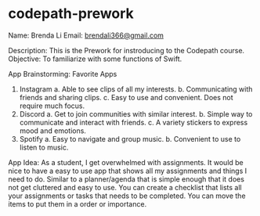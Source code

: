 # codepath-prework


Name: Brenda Li
Email: brendali366@gmail.com

Description: This is the Prework for instroducing to the Codepath course.
Objective: To familiarize with some functions of Swift.

App Brainstorming: Favorite Apps

1. Instagram
    a. Able to see clips of all my interests.
    b. Communicating with friends and sharing clips.
    c. Easy to use and convenient. Does not require much focus.
2. Discord
    a. Get to join communities with similar interest.
    b. Simple way to communicate and interact with friends.
    c. A variety stickers to express mood and emotions.
3. Spotify
    a. Easy to navigate and group music.
    b. Convenient to use to listen to music.
    
App Idea:
    As a student, I get overwhelmed with assignments. It would be nice to have a easy to use app that shows all my assignments and things I need to do. Similar to a planner/agenda that is simple enough that it does not get cluttered and easy to use. You can create a checklist that lists all your assignments or tasks  that needs to be completed. You can move the items to put them in a order or importance. 
